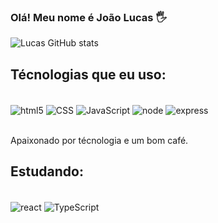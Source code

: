 ### Olá! Meu nome é João Lucas 🖐️

![Lucas GitHub stats](https://github-readme-stats.vercel.app/api?username=LucasMauric&show_icons=true&theme=radical)

## Técnologias que eu uso:
<br>
<Div style="display:inline_block;">
    <img align="center" alt="html5" src="https://img.shields.io/badge/HTML5-E34F26?style=for-the-badge&logo=html5&logoColor=white">
    <img align="center" alt="CSS" src="https://img.shields.io/badge/CSS3-1572B6?style=for-the-badge&logo=css3&logoColor=white">
    <img align="center" alt="JavaScript" src="https://img.shields.io/badge/JavaScript-323330?style=for-the-badge&logo=javascript&logoColor=F7DF1E">
    <img align="center" alt="node" src="https://img.shields.io/badge/Node.js-43853D?style=for-the-badge&logo=node.js&logoColor=white">
    <img align="center" alt="express" src="https://skillicons.dev/icons?i=express,bootstrap,api,git">
    
    
</Div><br>

Apaixonado por técnologia e um bom café.

## Estudando:
<br>
<Div style="display:inline_block;">
    <img align="center" alt="react" src="https://img.shields.io/badge/React-20232A?style=for-the-badge&logo=react&logoColor=61DAFB">
    <img align="center" alt="TypeScript" src="https://img.shields.io/badge/React-20232A?style=for-the-badge&logo=react&logoColor=61DAFB">
    
   
    
</Div>
